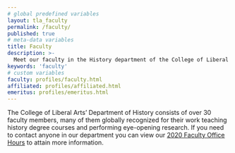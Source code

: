 ```yaml
---
# global predefined variables
layout: tla_faculty
permalink: /faculty/
published: true
# meta-data variables
title: Faculty
description: >-
  Meet our faculty in the History department of the College of Liberal Arts at Temple University!
keywords: 'faculty'
# custom variables
faculty: profiles/faculty.html
affiliated: profiles/affiliated.html
emeritus: profiles/emeritus.html
---
```

The College of Liberal Arts’ Department of History consists of over 30 faculty members, many of them globally recognized for their work teaching history degree courses and performing eye-opening research. If you need to contact anyone in our department you can view our [2020 Faculty Office Hours](https://liberalarts.temple.edu/sites/liberalarts/files/Spring%202020%20Office%20Hours.docx) to attain more information. 
